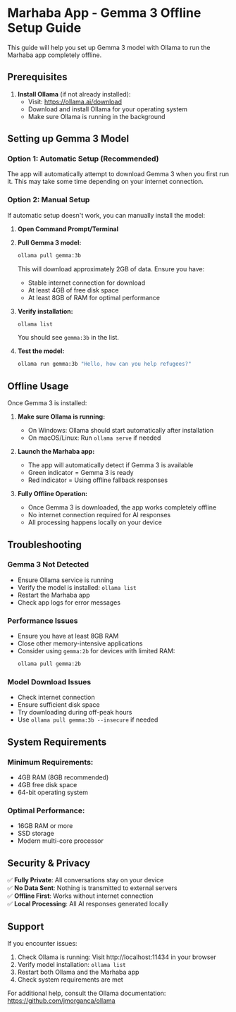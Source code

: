 # Marhaba App - Gemma 3 Offline Setup Guide

This guide will help you set up Gemma 3 model with Ollama to run the Marhaba app completely offline.

## Prerequisites

1. **Install Ollama** (if not already installed):
   - Visit: https://ollama.ai/download
   - Download and install Ollama for your operating system
   - Make sure Ollama is running in the background

## Setting up Gemma 3 Model

### Option 1: Automatic Setup (Recommended)
The app will automatically attempt to download Gemma 3 when you first run it. This may take some time depending on your internet connection.

### Option 2: Manual Setup
If automatic setup doesn't work, you can manually install the model:

1. **Open Command Prompt/Terminal**
2. **Pull Gemma 3 model:**
   ```bash
   ollama pull gemma:3b
   ```
   
   This will download approximately 2GB of data. Ensure you have:
   - Stable internet connection for download
   - At least 4GB of free disk space
   - At least 8GB of RAM for optimal performance

3. **Verify installation:**
   ```bash
   ollama list
   ```
   You should see `gemma:3b` in the list.

4. **Test the model:**
   ```bash
   ollama run gemma:3b "Hello, how can you help refugees?"
   ```

## Offline Usage

Once Gemma 3 is installed:

1. **Make sure Ollama is running:**
   - On Windows: Ollama should start automatically after installation
   - On macOS/Linux: Run `ollama serve` if needed

2. **Launch the Marhaba app:**
   - The app will automatically detect if Gemma 3 is available
   - Green indicator = Gemma 3 is ready
   - Red indicator = Using offline fallback responses

3. **Fully Offline Operation:**
   - Once Gemma 3 is downloaded, the app works completely offline
   - No internet connection required for AI responses
   - All processing happens locally on your device

## Troubleshooting

### Gemma 3 Not Detected
- Ensure Ollama service is running
- Verify the model is installed: `ollama list`
- Restart the Marhaba app
- Check app logs for error messages

### Performance Issues
- Ensure you have at least 8GB RAM
- Close other memory-intensive applications
- Consider using `gemma:2b` for devices with limited RAM:
  ```bash
  ollama pull gemma:2b
  ```

### Model Download Issues
- Check internet connection
- Ensure sufficient disk space
- Try downloading during off-peak hours
- Use `ollama pull gemma:3b --insecure` if needed

## System Requirements

### Minimum Requirements:
- 4GB RAM (8GB recommended)
- 4GB free disk space
- 64-bit operating system

### Optimal Performance:
- 16GB RAM or more
- SSD storage
- Modern multi-core processor

## Security & Privacy

✅ **Fully Private**: All conversations stay on your device  
✅ **No Data Sent**: Nothing is transmitted to external servers  
✅ **Offline First**: Works without internet connection  
✅ **Local Processing**: All AI responses generated locally  

## Support

If you encounter issues:

1. Check Ollama is running: Visit http://localhost:11434 in your browser
2. Verify model installation: `ollama list`
3. Restart both Ollama and the Marhaba app
4. Check system requirements are met

For additional help, consult the Ollama documentation: https://github.com/jmorganca/ollama
